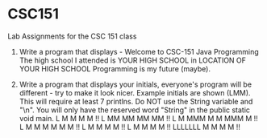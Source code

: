 # CSC151
Lab Assignments for the CSC 151 class

1. Write a program that displays -
Welcome to CSC-151 Java Programming
The high school I attended is YOUR HIGH SCHOOL in LOCATION OF YOUR HIGH SCHOOL
Programming is my future (maybe). 



2. Write a program that displays your initials, everyone's program will be different - try to make it look nicer. Example initials are shown (LMM).  This will require at least 7 printlns.  Do NOT use the String variable and "\n". You will only have the reserved word "String" in the public static void main. 
L        M     M   M     M     !!
L        MM   MM   MM   MM     !!
L        M MMM M   M MMM M     !! 
L        M  M  M   M  M  M     !!
L        M     M   M     M     !!
L        M     M   M     M     !!
LLLLLLL  M     M   M     M     !!

